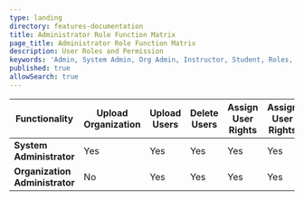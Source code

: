 ```yaml
---
type: landing
directory: features-documentation
title: Administrator Role Function Matrix
page_title: Administrator Role Function Matrix
description: User Roles and Permission
keywords: 'Admin, System Admin, Org Admin, Instructor, Student, Roles, Permissions'
published: true
allowSearch: true
---
```


|  Functionality                 | Upload Organization | Upload Users | Delete Users | Assign User Rights | Assign User Rights | Assign Badges | Check Upload Status |
|--------------------------------|---------------------|--------------|--------------|--------------------|--------------------|---------------|---------------------|
| **System Administrator**       |         Yes         |      Yes     |      Yes     |         Yes        |         Yes        |       No      |         Yes         |
| **Organization Administrator** |          No         |      Yes     |      Yes     |         Yes        |         Yes        |      Yes      |         Yes         |
